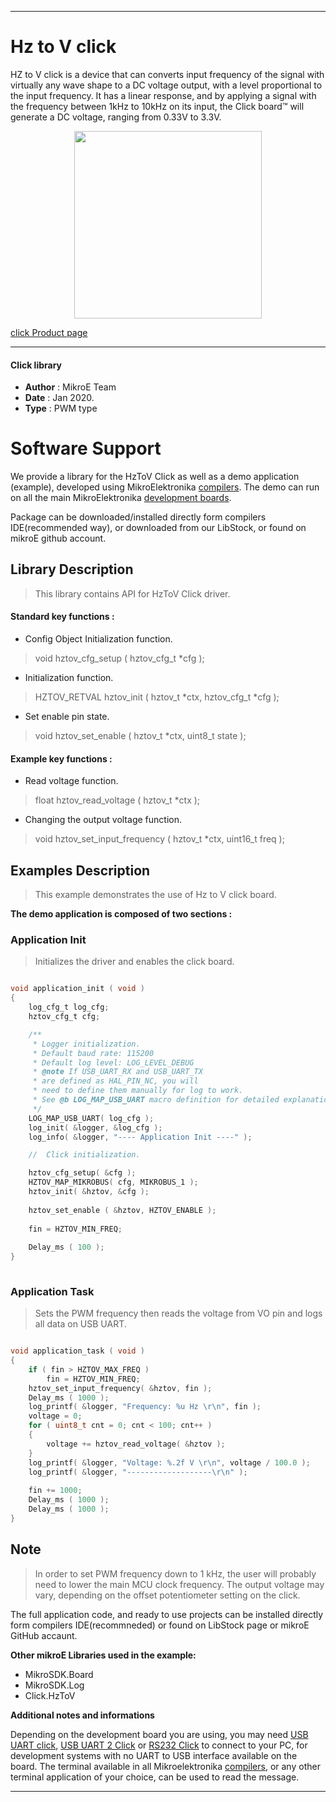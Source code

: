 
---
# Hz to V click

HZ to V click is a device that can converts input frequency of the signal with virtually any wave shape to a DC voltage output, with a level proportional to the input frequency. It has a linear response, and by applying a signal with the frequency between 1kHz to 10kHz on its input, the Click board™ will generate a DC voltage, ranging from 0.33V to 3.3V.

<p align="center">
  <img src="https://download.mikroe.com/images/click_for_ide/hztov_click.png" height=300px>
</p>

[click Product page](https://www.mikroe.com/hz-to-v-click)

---


#### Click library 

- **Author**        : MikroE Team
- **Date**          : Jan 2020.
- **Type**          : PWM type


# Software Support

We provide a library for the HzToV Click 
as well as a demo application (example), developed using MikroElektronika 
[compilers](https://shop.mikroe.com/compilers). 
The demo can run on all the main MikroElektronika [development boards](https://shop.mikroe.com/development-boards).

Package can be downloaded/installed directly form compilers IDE(recommended way), or downloaded from our LibStock, or found on mikroE github account. 

## Library Description

> This library contains API for HzToV Click driver.

#### Standard key functions :

- Config Object Initialization function.
> void hztov_cfg_setup ( hztov_cfg_t *cfg ); 
 
- Initialization function.
> HZTOV_RETVAL hztov_init ( hztov_t *ctx, hztov_cfg_t *cfg );

- Set enable pin state.
> void hztov_set_enable ( hztov_t *ctx, uint8_t state );


#### Example key functions :

- Read voltage function.
> float hztov_read_voltage ( hztov_t *ctx );
 
- Changing the output voltage function.
> void hztov_set_input_frequency ( hztov_t *ctx, uint16_t freq );

## Examples Description

> This example demonstrates the use of Hz to V click board.

**The demo application is composed of two sections :**

### Application Init 

> Initializes the driver and enables the click board.

```c

void application_init ( void )
{
    log_cfg_t log_cfg;
    hztov_cfg_t cfg;

    /** 
     * Logger initialization.
     * Default baud rate: 115200
     * Default log level: LOG_LEVEL_DEBUG
     * @note If USB_UART_RX and USB_UART_TX 
     * are defined as HAL_PIN_NC, you will 
     * need to define them manually for log to work. 
     * See @b LOG_MAP_USB_UART macro definition for detailed explanation.
     */
    LOG_MAP_USB_UART( log_cfg );
    log_init( &logger, &log_cfg );
    log_info( &logger, "---- Application Init ----" );

    //  Click initialization.

    hztov_cfg_setup( &cfg );
    HZTOV_MAP_MIKROBUS( cfg, MIKROBUS_1 );
    hztov_init( &hztov, &cfg );
    
    hztov_set_enable ( &hztov, HZTOV_ENABLE );
    
    fin = HZTOV_MIN_FREQ;
    
    Delay_ms ( 100 );
}
  
```

### Application Task

> Sets the PWM frequency then reads the voltage from VO pin and logs all data on USB UART.

```c

void application_task ( void )
{
    if ( fin > HZTOV_MAX_FREQ )
        fin = HZTOV_MIN_FREQ;
    hztov_set_input_frequency( &hztov, fin );
    Delay_ms ( 1000 );
    log_printf( &logger, "Frequency: %u Hz \r\n", fin );
    voltage = 0;
    for ( uint8_t cnt = 0; cnt < 100; cnt++ )
    {
        voltage += hztov_read_voltage( &hztov );
    }
    log_printf( &logger, "Voltage: %.2f V \r\n", voltage / 100.0 );
    log_printf( &logger, "-------------------\r\n" );
    
    fin += 1000;
    Delay_ms ( 1000 );
    Delay_ms ( 1000 );
}  

```

## Note

> In order to set PWM frequency down to 1 kHz, the user will probably need to lower the main MCU clock frequency.
> The output voltage may vary, depending on the offset potentiometer setting on the click.

The full application code, and ready to use projects can be  installed directly form compilers IDE(recommneded) or found on LibStock page or mikroE GitHub accaunt.

**Other mikroE Libraries used in the example:** 

- MikroSDK.Board
- MikroSDK.Log
- Click.HzToV

**Additional notes and informations**

Depending on the development board you are using, you may need 
[USB UART click](https://shop.mikroe.com/usb-uart-click), 
[USB UART 2 Click](https://shop.mikroe.com/usb-uart-2-click) or 
[RS232 Click](https://shop.mikroe.com/rs232-click) to connect to your PC, for 
development systems with no UART to USB interface available on the board. The 
terminal available in all Mikroelektronika 
[compilers](https://shop.mikroe.com/compilers), or any other terminal application 
of your choice, can be used to read the message.



---

